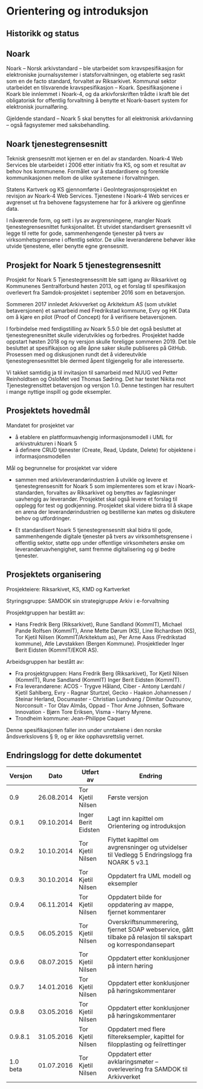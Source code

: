 # Orientering og introduksjon

## Historikk og status

## Noark

Noark – Norsk arkivstandard – ble utarbeidet som kravspesifikasjon for
elektroniske journalsystemer i statsforvaltningen, og etablerte seg
raskt som en de facto standard, forvaltet av Riksarkivet. Kommunal
sektor utarbeidet en tilsvarende kravspesifikasjon – Koark.
Spesifikasjonene i Koark ble innlemmet i Noark-4, og da arkivforskriften
trådte i kraft ble det obligatorisk for offentlig forvaltning å benytte
et Noark-basert system for elektronisk journalføring.

Gjeldende standard – Noark 5 skal benyttes for all elektronisk
arkivdanning – også fagsystemer med saksbehandling.

## Noark tjenestegrensesnitt

Teknisk grensesnitt mot kjernen er en del av standarden. Noark-4 Web
Services ble utarbeidet i 2006 etter initiativ fra KS, og som et
resultat av behov hos kommunene. Formålet var å standardisere og
forenkle kommunikasjonen mellom de ulike systemene i forvaltningen.

Statens Kartverk og KS gjennomførte i GeoIntegrasjonsprosjektet en
revisjon av Noark-4 Web Services. Tjenestene i Noark-4 Web services er
avgrenset ut fra behovene fagsystemene har for å arkivere og gjenfinne
data.

I nåværende form, og sett i lys av avgrensningene, mangler Noark
tjenestegrensesnittet funksjonalitet. Et utvidet standardisert
grensesnitt vil legge til rette for gode, sammenhengende tjenester på
tvers av virksomhetsgrensene i offentlig sektor. De ulike leverandørene
behøver ikke utvide tjenestene, eller benytte egne grensesnitt.

## Prosjekt for Noark 5 tjenestegrensesnitt 

Prosjekt for Noark 5 Tjenestegrensesnitt ble satt igang av Riksarkivet 
og Kommunenes Sentralforbund høsten 2013, og et forslag til spesifikasjon 
overlevert fra Samdok-prosjektet i september 2016 som en betaversjon.

Sommeren 2017 innledet Arkivverket og Arkitektum AS (som utviklet betaversjonen) 
et samarbeid med Fredrikstad kommune, Evry og HK Data om å kjøre en pilot (Proof 
of Concept) for å verifisere betaversjonen. 

I forbindelse med ferdigstilling av Noark 5.5.0 ble det også besluttet at 
tjenestegrenesnittet skulle viderutvikles og forbedres. Prosjektet hadde oppstart 
høsten 2018 og ny versjon skulle foreligge sommeren 2019. Det ble besluttet at 
spesifikajson og alle åpne saker skulle publiseres på GitHub. Prosessen med og 
diskusjonen rundt det å videreutvikle tjenestegrensesnittet ble dermed åpent 
tilgjengelig for alle interesserte.

Vi takket samtidig ja til invitasjon til samarbeid med NUUG ved Petter Reinholdtsen 
og OsloMet ved Thomas Sødring. Det har testet Nikita mot Tjenestegrensittet betaversjon
og versjon 1.0. Denne testingen har resultert i mange nyttige inspill og gode eksempler.  

## Prosjektets hovedmål

Mandatet for prosjektet var

 - å etablere en plattformuavhengig informasjonsmodell i UML for
   arkivstrukturen i Noark 5
 - å definere CRUD tjenester (Create, Read, Update, Delete) for
   objektene i informasjonsmodellen

Mål og begrunnelse for prosjektet var videre

  - sammen med arkivleverandørindustrien å utvikle og levere et
    tjenestegrensesnitt for Noark 5 som implementeres som et krav i
    Noark-standarden, forvaltes av Riksarkivet og benyttes av
    fagløsninger uavhengig av leverandør. Prosjektet skal også levere
    et forslag til opplegg for test og godkjenning. Prosjektet skal
    videre bidra til å skape en arena der leverandørindustrien og
    bestillerne kan møtes og diskutere behov og utfordringer.

  - Et standardisert Noark 5 tjenestegrensesnitt skal bidra til gode,
    sammenhengende digitale tjenester på tvers av virksomhetsgren­sene i
    offentlig sektor, støtte opp under offentlige virksomheters ønske om
    leverandøruavhengighet, samt fremme digitalisering og gi bedre
    tjenester.

## Prosjektets organisering

Prosjekteiere: Riksarkivet, KS, KMD og Kartverket

Styringsgruppe: SAMDOK sin strategigruppe Arkiv i e-forvaltning

Prosjektgruppen har bestått av:

 - Hans Fredrik Berg (Riksarkivet), Rune Sandland (KommIT), Michael
   Pande Rolfsen (KommIT), Anne Mette Dørum (KS), Line Richardsen
   (KS), Tor Kjetil Nilsen (KommIT/Arkitektum as), Per Arne Aass
   (Fredrikstad kommune), Atle Løvstakken (Bergen
   Kommune). Prosjektleder Inger Berit Eidsten (KommIT/EKOR AS).

Arbeidsgruppen har bestått av:

 - Fra prosjektgruppen: Hans Fredrik Berg (Riksarkivet), Tor Kjetil
   Nilsen (KommIT), Rune Sandland (KommIT) Inger Berit Eidsten
   (KommIT).
 - Fra leverandørene: ACOS - Trygve Håland, Ciber - Antony Lærdahl /
   Kjetil Sahlberg, Evry - Ragnar Sturtzel, Gecko - Haakon Johannessen
   / Steinar Herland, Documaster - Christian Lundvang / Dimitar
   Ouzounov, Norconsult - Tor Olav Almås, Oppad - Thor Arne Johnsen,
   Software Innovation - Bjørn Tore Eriksen, Visma - Harry Myrene.
 - Trondheim kommune: Jean-Philippe Caquet
 
Denne spesifikasjonen faller inn under unntakene i den norske åndsverkslovens §
9, og er ikke opphavsrettslig vernet.

## Endringslogg for dette dokumentet

| Versjon  | Dato       | Utført av           | Endring                            |
| -------- | ---------- | ------------------- | ---------------------------------- |
| 0.9      | 26.08.2014 | Tor Kjetil Nilsen   | Første versjon                     |
| 0.9.1    | 09.10.2014 | Inger Berit Eidsten | Lagt inn kapittel om Orientering og introduksjon |
| 0.9.2    | 10.10.2014 | Tor Kjetil Nilsen   | Flyttet kapittel om avgrensninger og utvidelser til Vedlegg 5 Endringslogg fra NOARK 5 v3.1 |
| 0.9.3    | 30.10.2014 | Tor Kjetil Nilsen   | Oppdatert fra UML modell og eksempler |
| 0.9.4    | 06.11.2014 | Tor Kjetil Nilsen   | Oppdatert bilde for oppdatering av mappe, fjernet kommentarer |
| 0.9.5    | 06.05.2015 | Tor Kjetil Nilsen   | Overskriftsnummerering, fjernet SOAP webservice, gått tilbake på relasjon til sakspart og korrespondansepart |
| 0.9.6    | 08.07.2015 | Tor Kjetil Nilsen   | Oppdatert etter konklusjoner på intern høring |
| 0.9.7    | 14.01.2016 | Tor Kjetil Nilsen   | Oppdatert etter konklusjoner på høringskommentarer |
| 0.9.8    | 03.05.2016 | Tor Kjetil Nilsen   | Oppdatert etter konklusjoner på høringskommentarer |
| 0.9.8.1  | 31.05.2016 | Tor Kjetil Nilsen   | Oppdatert med flere filtereksempler, kapittel for filopplasting og feilrettinger |
| 1.0 beta | 01.07.2016 | Tor Kjetil Nilsen   | Oppdatert etter avklaringsmøter – overlevering fra SAMDOK til Arkivverket |

